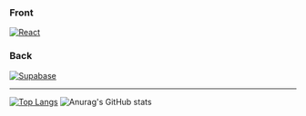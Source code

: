 ### Front
<a href="https://react.dev/"><img src="https://skillicons.dev/icons?i=react" alt="React" /></a>

### Back
<a href="https://supabase.com/"><img src="https://skillicons.dev/icons?i=supabase" alt="Supabase" /></a>

<hr>

[![Top Langs](https://github-readme-stats.vercel.app/api/top-langs/?username=clumsy-ug)](https://github.com/clumsy-ug/github-readme-stats)
![Anurag's GitHub stats](https://github-readme-stats.vercel.app/api?username=clumsy-ug&show_icons=true&theme=shadow_blue)
